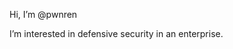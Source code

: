  Hi, I’m @pwnren
 
 I’m interested in defensive security in an enterprise.


<!---
pwnren/pwnren is a ✨ special ✨ repository because its `README.md` (this file) appears on your GitHub profile.
You can click the Preview link to take a look at your changes.
--->
